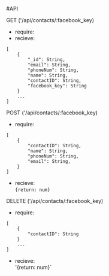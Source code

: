 #API

GET ('/api/contacts/:facebook_key)  
* require:
* recieve:  
```
[
	{
		"_id": String,
		"email": String,
		"phoneNum": String,
		"name": String,
		"contactID": String,
		"facebook_key": String
	}
	...
]
```

POST ('/api/contacts/:facebook_key)
* require:
```
[
	{
		"contactID": String,
		"name": String,
		"phoneNum": String,
		"email": String,
	}
]
```
* recieve:  
`{return: num}`  

DELETE ('/api/contacts/:facebook_key)
* require:
```
[
	{
		"contactID": String
	}
	...
]
```
* recieve:  
'{return: num}`



